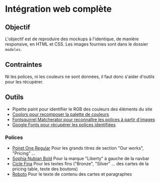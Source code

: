 # Intégration web complète



## Objectif

L'objectif est de reproduire des mockups à l'identique, de manière responsive, en HTML et CSS.
Les images fournies sont dans le dossier ```modeles```.

## Contraintes

Ni les polices, ni les couleurs ne sont données, il faut donc s'aider d'outils pour les récupérer.

## Outils

- Pipette paint pour identifier le RGB des couleurs des éléments du site
- [Coolors pour recomposer la palette de couleurs](https://coolors.co/1e2a37-2c3e50-e85546-ffffff-dddddd-f5f5f5-8e8c89-3498db)
- [Fontsquirrel Matcherator pour reconnaître les polices à partir d'images](https://www.fontsquirrel.com/matcherator)
- [Google Fonts pour récupérer les polices identifiées](https://fonts.google.com/)

### Polices

- [Poiret One Regular](https://fonts.google.com/specimen/Poiret+One#standard-styles) Pour les grands titres de section "Our works", "Pricing" ...
- [Sophia Nubian Bold](https://www.dafontfree.net/freefonts-sophia-nubian-f95708.htm) Pour la marque "Liberty" à gauche de la navbar
- [Cicle Fina](https://www.fontzillion.com/fonts/tpk/cicle?utm_source=fontsquirrel.com&utm_medium=matcherator_link&utm_campaign=cicle) Pour les textes fins ("Bronze", "Silver" ... des cartes de la pricing table, texte des boutons)
- [Roboto](https://fonts.google.com/specimen/Roboto?query=Roboto) Pour le texte de contenu des cartes et paragraphes
